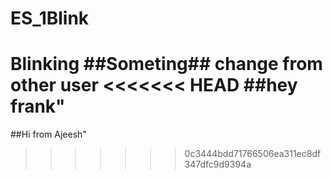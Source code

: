 # ES_1Blink
Blinking
##Someting##
change from other user
<<<<<<< HEAD
##hey frank"
=======
##Hi from Ajeesh"
>>>>>>> 0c3444bdd71766506ea311ec8df347dfc9d9394a
